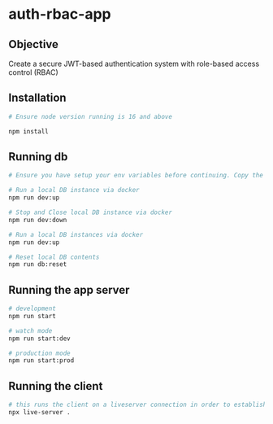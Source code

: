 # auth-rbac-app

## Objective

Create a secure JWT-based authentication system with  role-based access control (RBAC)

## Installation

```bash
# Ensure node version running is 16 and above

npm install
```

## Running db

```bash
# Ensure you have setup your env variables before continuing. Copy the contents of .env.example file

# Run a local DB instance via docker
npm run dev:up

# Stop and Close local DB instance via docker
npm run dev:down

# Run a local DB instances via docker
npm run dev:up

# Reset local DB contents
npm run db:reset
```

## Running the app server

```bash
# development
npm run start

# watch mode
npm run start:dev

# production mode
npm run start:prod
```

## Running the client

```bash
# this runs the client on a liveserver connection in order to establish a websocket connection to the server
npx live-server .
```